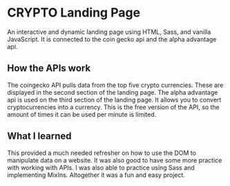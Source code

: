 # CRYPTO Landing Page

An interactive and dynamic landing page using HTML, Sass, and vanilla JavaScript. It is connected to the coin gecko api and the alpha advantage api. 

## How the APIs work

The coingecko API pulls data from the top five crypto currencies. These are displayed in the second section of the landing page. The alpha advantage api is used on the third section of the landing page. It allows you to convert cryptocurrencies into a currency. This is the free version of the API, so the amount of times it can be used per minute is limited. 

## What I learned

This provided a much needed refresher on how to use the DOM to manipulate data on a website. It was also good to have some more practice with working with APIs. I was also able to practice using Sass and implementing MixIns. Altogether it was a fun and easy project.  


